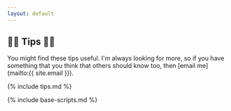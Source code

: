 ```yaml
---
layout: default
---
```


## 💁‍♀️ Tips 💁‍♂️

You might find these tips useful. I'm always looking for more, so if you have something that you think that others should know too, then [email me](mailto:{{ site.email }}).

{% include tips.md %}

{% include base-scripts.md %}
